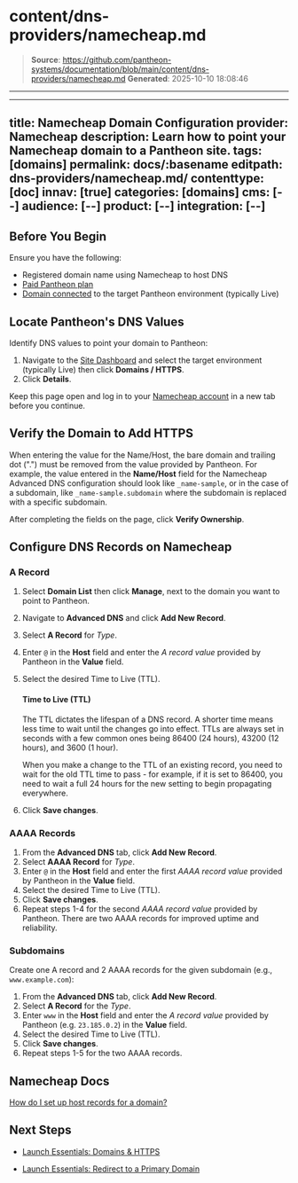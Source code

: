 # content/dns-providers/namecheap.md

> **Source**: https://github.com/pantheon-systems/documentation/blob/main/content/dns-providers/namecheap.md
> **Generated**: 2025-10-10 18:08:46

---

---
title: Namecheap Domain Configuration
provider: Namecheap
description: Learn how to point your Namecheap domain to a Pantheon site.
tags: [domains]
permalink: docs/:basename
editpath: dns-providers/namecheap.md/
contenttype: [doc]
innav: [true]
categories: [domains]
cms: [--]
audience: [--]
product: [--]
integration: [--]
---
## Before You Begin
Ensure you have the following:

- Registered domain name using Namecheap to host DNS
- [Paid Pantheon plan](/guides/launch/plans)
- [Domain connected](/guides/launch/domains) to the target Pantheon environment (typically Live)

## Locate Pantheon's DNS Values
Identify DNS values to point your domain to Pantheon:

1. Navigate to the [Site Dashboard](/guides/account-mgmt/workspace-sites-teams/sites#site-dashboard) and select the target environment (typically <Icon icon="wavePulse" /> Live) then click **<Icon icon="global" /> Domains / HTTPS**.
1. Click **Details**.

Keep this page open and log in to your [Namecheap account](https://www.namecheap.com/myaccount/login.aspx) in a new tab before you continue.

## Verify the Domain to Add HTTPS
When entering the value for the Name/Host, the bare domain and trailing dot (".") must be removed from the value provided by Pantheon. For example, the value entered in the **Name/Host** field for the Namecheap Advanced DNS configuration should look like `_name-sample`, or in the case of a subdomain, like `_name-sample.subdomain` where the subdomain is replaced with a specific subdomain.

After completing the fields on the page, click **Verify Ownership**.

## Configure DNS Records on Namecheap

### A Record
1. Select **Domain List** then click **Manage**, next to the domain you want to point to Pantheon.
1. Navigate to **Advanced DNS** and click **Add New Record**.
1. Select **A Record** for _Type_.
1. Enter `@` in the **Host** field and enter the _A record value_ provided by Pantheon in the **Value** field.
1. Select the desired Time to Live (TTL).

    <Accordion title="Learn More" id="ttl" icon="info-sign">

    #### Time to Live (TTL)

    The TTL dictates the lifespan of a DNS record. A shorter time means less time to wait until the changes go into effect. TTLs are always set in seconds with a few common ones being 86400 (24 hours),  43200 (12 hours), and 3600 (1 hour).

    When you make a change to the TTL of an existing record, you need to wait for the old TTL time to pass - for example, if it is set to 86400, you need to wait a full 24 hours for the new setting to begin propagating everywhere.

    </Accordion>

1. Click **Save changes**.

### AAAA Records
1. From the **Advanced DNS** tab, click **Add New Record**.
1. Select **AAAA Record** for _Type_.
2. Enter `@` in the **Host** field and enter the first _AAAA record value_ provided by Pantheon in the **Value** field.
3. Select the desired Time to Live (TTL).
4. Click **Save changes**.
5. Repeat steps 1-4 for the second _AAAA record value_ provided by Pantheon. There are two AAAA records for improved uptime and reliability.

### Subdomains
Create one A record and 2 AAAA records for the given subdomain (e.g., `www.example.com`):

1. From the **Advanced DNS** tab, click **Add New Record**.
1. Select **A Record** for the _Type_.
1. Enter `www` in the **Host** field and enter the _A record value_ provided by Pantheon (e.g. `23.185.0.2`) in the **Value** field.
1. Select the desired Time to Live (TTL).
1. Click **Save changes**.
1. Repeat steps 1-5 for the two AAAA records.


## Namecheap Docs

[How do I set up host records for a domain?](https://www.namecheap.com/support/knowledgebase/article.aspx/434/2237/how-do-i-set-up-host-records-for-a-domain)

## Next Steps

* [Launch Essentials: Domains & HTTPS](/guides/launch/domains)

* [Launch Essentials: Redirect to a Primary Domain](/guides/launch/redirects)
